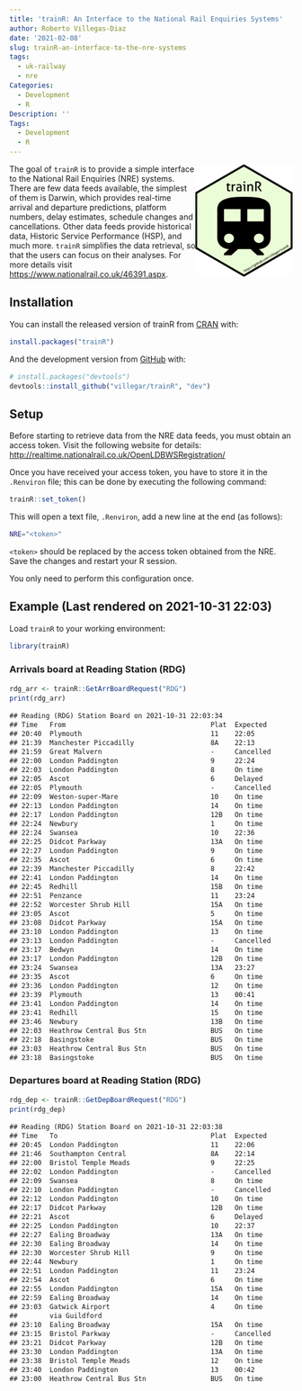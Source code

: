```yaml
---
title: 'trainR: An Interface to the National Rail Enquiries Systems'
author: Roberto Villegas-Diaz
date: '2021-02-08'
slug: trainR-an-interface-to-the-nre-systems
tags:
  - uk-railway
  - nre
Categories:
  - Development
  - R
Description: ''
Tags:
  - Development
  - R
---
```


<img src="https://raw.githubusercontent.com/villegar/trainR/main/inst/images/logo.png" alt="logo" align="right" height=200px/>

The goal of `trainR` is to provide a simple interface to the 
National Rail Enquiries (NRE) systems. There are few data feeds 
available, the simplest of them is Darwin, which provides real-time 
arrival and departure predictions, platform numbers, delay estimates, 
schedule changes and cancellations. Other data feeds provide historical 
data, Historic Service Performance (HSP), and much more. `trainR` 
simplifies the data retrieval, so that the users can focus on their 
analyses. For more details visit 
https://www.nationalrail.co.uk/46391.aspx.

## Installation

You can install the released version of trainR from [CRAN](https://CRAN.R-project.org) with:

``` r
install.packages("trainR")
```

And the development version from [GitHub](https://github.com/) with:

``` r
# install.packages("devtools")
devtools::install_github("villegar/trainR", "dev")
```

## Setup
Before starting to retrieve data from the NRE data feeds, you must obtain an access token. 
Visit the following website for details: http://realtime.nationalrail.co.uk/OpenLDBWSRegistration/

Once you have received your access token, you have to store it in the `.Renviron` file; this can be 
done by executing the following command:


```r
trainR::set_token()
```

This will open a text file, `.Renviron`, add a new line at the end (as follows):

```bash
NRE="<token>"
```

`<token>` should be replaced by the access token obtained from the NRE. Save the changes and restart 
your R session.

You only need to perform this configuration once.

## Example (Last rendered on 2021-10-31 22:03)

Load `trainR` to your working environment:

```r
library(trainR)
```

### Arrivals board at Reading Station (RDG)


```r
rdg_arr <- trainR::GetArrBoardRequest("RDG")
print(rdg_arr)
```

```
## Reading (RDG) Station Board on 2021-10-31 22:03:34
## Time   From                                    Plat  Expected
## 20:40  Plymouth                                11    22:05
## 21:39  Manchester Piccadilly                   8A    22:13
## 21:59  Great Malvern                           -     Cancelled
## 22:00  London Paddington                       9     22:24
## 22:03  London Paddington                       8     On time
## 22:05  Ascot                                   6     Delayed
## 22:05  Plymouth                                -     Cancelled
## 22:09  Weston-super-Mare                       10    On time
## 22:13  London Paddington                       14    On time
## 22:17  London Paddington                       12B   On time
## 22:24  Newbury                                 1     On time
## 22:24  Swansea                                 10    22:36
## 22:25  Didcot Parkway                          13A   On time
## 22:27  London Paddington                       9     On time
## 22:35  Ascot                                   6     On time
## 22:39  Manchester Piccadilly                   8     22:42
## 22:41  London Paddington                       14    On time
## 22:45  Redhill                                 15B   On time
## 22:51  Penzance                                11    23:24
## 22:52  Worcester Shrub Hill                    15A   On time
## 23:05  Ascot                                   5     On time
## 23:08  Didcot Parkway                          15A   On time
## 23:10  London Paddington                       13    On time
## 23:13  London Paddington                       -     Cancelled
## 23:17  Bedwyn                                  14    On time
## 23:17  London Paddington                       12B   On time
## 23:24  Swansea                                 13A   23:27
## 23:35  Ascot                                   6     On time
## 23:36  London Paddington                       12    On time
## 23:39  Plymouth                                13    00:41
## 23:41  London Paddington                       14    On time
## 23:41  Redhill                                 15    On time
## 23:46  Newbury                                 13B   On time
## 22:03  Heathrow Central Bus Stn                BUS   On time
## 22:18  Basingstoke                             BUS   On time
## 23:03  Heathrow Central Bus Stn                BUS   On time
## 23:18  Basingstoke                             BUS   On time
```

### Departures board at Reading Station (RDG)


```r
rdg_dep <- trainR::GetDepBoardRequest("RDG")
print(rdg_dep)
```

```
## Reading (RDG) Station Board on 2021-10-31 22:03:38
## Time   To                                      Plat  Expected
## 20:45  London Paddington                       11    22:06
## 21:46  Southampton Central                     8A    22:14
## 22:00  Bristol Temple Meads                    9     22:25
## 22:02  London Paddington                       -     Cancelled
## 22:09  Swansea                                 8     On time
## 22:10  London Paddington                       -     Cancelled
## 22:12  London Paddington                       10    On time
## 22:17  Didcot Parkway                          12B   On time
## 22:21  Ascot                                   6     Delayed
## 22:25  London Paddington                       10    22:37
## 22:27  Ealing Broadway                         13A   On time
## 22:30  Ealing Broadway                         14    On time
## 22:30  Worcester Shrub Hill                    9     On time
## 22:44  Newbury                                 1     On time
## 22:51  London Paddington                       11    23:24
## 22:54  Ascot                                   6     On time
## 22:55  London Paddington                       15A   On time
## 22:59  Ealing Broadway                         14    On time
## 23:03  Gatwick Airport                         4     On time
##        via Guildford                           
## 23:10  Ealing Broadway                         15A   On time
## 23:15  Bristol Parkway                         -     Cancelled
## 23:21  Didcot Parkway                          12B   On time
## 23:30  London Paddington                       13A   On time
## 23:38  Bristol Temple Meads                    12    On time
## 23:40  London Paddington                       13    00:42
## 23:00  Heathrow Central Bus Stn                BUS   On time
```
